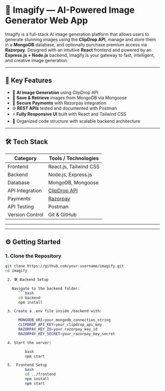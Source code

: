 # 🌟 Imagify — AI-Powered Image Generator Web App

Imagify is a full-stack AI image generation platform that allows users to generate stunning images using the **ClipDrop API**, manage and store them in a **MongoDB** database,
and optionally purchase premium access via **Razorpay**. Designed with an intuitive **React** frontend and powered by an **Express.js + Node.js** backend, 
Imagify is your gateway to fast, intelligent, and creative image generation.

---

## 🚀 Key Features

- 🎨 **AI Image Generation** using ClipDrop API
- 💾 **Save & Retrieve** images from MongoDB via Mongoose
- 💸 **Secure Payments** with Razorpay integration
- 🌐 **REST APIs** tested and documented with Postman
- ⚡ **Fully Responsive UI** built with React and Tailwind CSS
- 📂 Organized code structure with scalable backend architecture

---

## 🛠️ Tech Stack

| Category       | Tools / Technologies                    |
|----------------|------------------------------------------|
| Frontend       | React.js, Tailwind CSS                   |
| Backend        | Node.js, Express.js                      |
| Database       | MongoDB, Mongoose                        |
| API Integration| [ClipDrop API](https://clipdrop.co/apis) |
| Payments       | [Razorpay](https://razorpay.com/)        |
| API Testing    | Postman                                  |
| Version Control| Git & GitHub                             |

---






---

## ⚙️ Getting Started

### 1. Clone the Repository
```bash
git clone https://github.com/your-username/imagify.git
cd imagify

 2. 🛠️ Backend Setup

   Navigate to the backend folder:
      ```bash
      cd backend
      npm install

 3. Create a .env file inside /backend with:

      MONGODB_URI=your_mongodb_connection_string
      CLIPDROP_API_KEY=your_clipdrop_api_key
      RAZORPAY_KEY_ID=your_razorpay_key_id
      RAZORPAY_KEY_SECRET=your_razorpay_key_secret

 4. Start the server:

         bash
         npm start

 5.  Frontend Setup
         bash
         cd ../frontend
         npm install
         npm start







